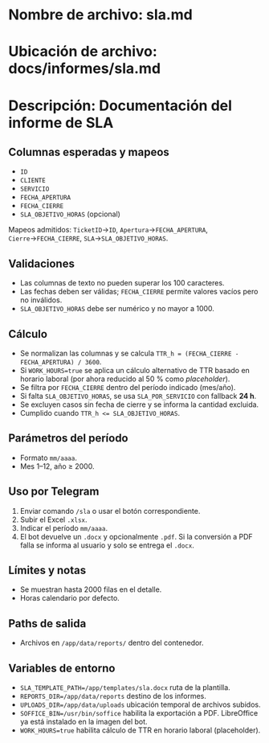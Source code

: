 # Nombre de archivo: sla.md
# Ubicación de archivo: docs/informes/sla.md
# Descripción: Documentación del informe de SLA

## Columnas esperadas y mapeos
- `ID`
- `CLIENTE`
- `SERVICIO`
- `FECHA_APERTURA`
- `FECHA_CIERRE`
- `SLA_OBJETIVO_HORAS` (opcional)

Mapeos admitidos: `TicketID`→`ID`, `Apertura`→`FECHA_APERTURA`, `Cierre`→`FECHA_CIERRE`, `SLA`→`SLA_OBJETIVO_HORAS`.

## Validaciones
- Las columnas de texto no pueden superar los 100 caracteres.
- Las fechas deben ser válidas; `FECHA_CIERRE` permite valores vacíos pero no inválidos.
- `SLA_OBJETIVO_HORAS` debe ser numérico y no mayor a 1000.

## Cálculo
- Se normalizan las columnas y se calcula `TTR_h = (FECHA_CIERRE - FECHA_APERTURA) / 3600`.
- Si `WORK_HOURS=true` se aplica un cálculo alternativo de TTR basado en horario laboral (por ahora reducido al 50 % como *placeholder*).
- Se filtra por `FECHA_CIERRE` dentro del período indicado (mes/año).
- Si falta `SLA_OBJETIVO_HORAS`, se usa `SLA_POR_SERVICIO` con fallback **24 h**.
- Se excluyen casos sin fecha de cierre y se informa la cantidad excluida.
- Cumplido cuando `TTR_h <= SLA_OBJETIVO_HORAS`.

## Parámetros del período
- Formato `mm/aaaa`.
- Mes 1–12, año ≥ 2000.

## Uso por Telegram
1. Enviar comando `/sla` o usar el botón correspondiente.
2. Subir el Excel `.xlsx`.
3. Indicar el período `mm/aaaa`.
4. El bot devuelve un `.docx` y opcionalmente `.pdf`.
   Si la conversión a PDF falla se informa al usuario y solo se entrega el `.docx`.

## Límites y notas
- Se muestran hasta 2000 filas en el detalle.
- Horas calendario por defecto.

## Paths de salida
- Archivos en `/app/data/reports/` dentro del contenedor.

## Variables de entorno
- `SLA_TEMPLATE_PATH=/app/templates/sla.docx` ruta de la plantilla.
- `REPORTS_DIR=/app/data/reports` destino de los informes.
- `UPLOADS_DIR=/app/data/uploads` ubicación temporal de archivos subidos.
- `SOFFICE_BIN=/usr/bin/soffice` habilita la exportación a PDF. LibreOffice ya está instalado en la imagen del bot.
- `WORK_HOURS=true` habilita cálculo de TTR en horario laboral (placeholder).
